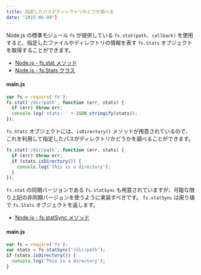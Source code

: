 ```yaml
---
title: 指定したパスがディレクトリかどうか調べる
date: "2015-05-09"]
---
```


Node.js の標準モジュール `fs` が提供している `fs.stat(path, callback)` を使用すると、指定したファイルやディレクトリの情報を表す `fs.Stats` オブジェクトを取得することができます。

- [Node.js - fs.stat メソッド](https://nodejs.org/api/fs.html#fs_fs_stat_path_callback)
- [Node.js - fs.Stats クラス](https://nodejs.org/api/fs.html#fs_class_fs_stats)

#### main.js

```javascript
var fs = require('fs');
fs.stat('/dir/path', function (err, stats) {
  if (err) throw err;
  console.log('stats: ' + JSON.stringify(stats));
});
```

`fs.Stats` オブジェクトには、`isDirectory()` メソッドが用意されているので、これを利用して指定したパスがディレクトリかどうかを調べることができます。

```javascript
fs.stat('/dir/path', function (err, stats) {
  if (err) throw err;
  if (stats.isDirectory()) {
    console.log('This is a directory');
  }
});
```

`fs.stat` の同期バージョンである `fs.statSync` も用意されていますが、可能な限り上記の非同期バージョンを使うように実装すべきです。
`fs.statSync` は戻り値で `fs.Stats` オブジェクトを返します。

- [Node.js - fs.statSync メソッド](https://nodejs.org/api/fs.html#fs_fs_statsync_path)

#### main.js

```javascript
var fs = require('fs');
var stats = fs.statSync('/dir/path');
if (stats.isDirectory()) {
  console.log('This is a directory');
}
```

